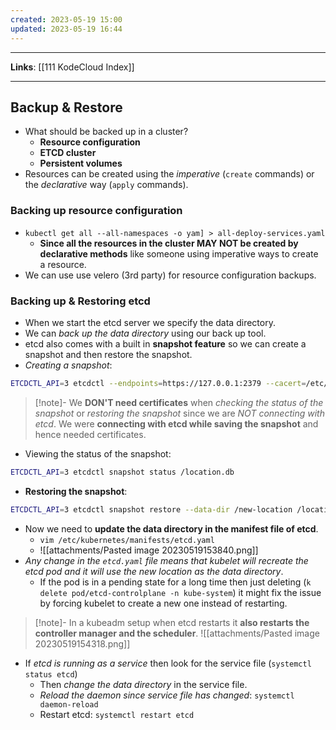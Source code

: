 ```yaml
---
created: 2023-05-19 15:00
updated: 2023-05-19 16:44
---
```

---
**Links**: [[111 KodeCloud Index]]

---
## Backup & Restore
- What should be backed up in a cluster?
	- **Resource configuration**
	- **ETCD cluster**
	- **Persistent volumes**
- Resources can be created using the *imperative* (`create` commands) or the *declarative* way (`apply` commands).

### Backing up resource configuration
- `kubectl get all --all-namespaces -o yam] > all-deploy-services.yaml`
	- **Since all the resources in the cluster MAY NOT  be created by declarative methods** like someone using imperative ways to create a resource.
- We can use use velero (3rd party) for resource configuration backups.


### Backing up & Restoring etcd
- When we start the etcd server we specify the data directory.
- We can *back up the data directory* using our back up tool.
- etcd also comes with a built in **snapshot feature** so we can create a snapshot and then restore the snapshot.
- *Creating a snapshot*: 
```bash
ETCDCTL_API=3 etcdctl --endpoints=https://127.0.0.1:2379 --cacert=/etc/kubernetes/pki/etcd/ca.crt --cert=/etc/kubernetes/pki/etcd/server.crt --key=/etc/kubernetes/pki/etcd/server.key snapshot save /location.db
```

> [!note]- We **DON'T need certificates** when *checking the status of the snapshot* or *restoring the snapshot* since we are *NOT connecting with etcd*.
> We were **connecting with etcd while saving the snapshot** and hence needed certificates.

- Viewing the status of the snapshot: 
```bash
ETCDCTL_API=3 etcdctl snapshot status /location.db
```

- **Restoring the snapshot**:
```bash
ETCDCTL_API=3 etcdctl snapshot restore --data-dir /new-location /location.db
```

- Now we need to **update the data directory in the manifest file of etcd**.
	- `vim /etc/kubernetes/manifests/etcd.yaml`
	- ![[attachments/Pasted image 20230519153840.png]]
- *Any change in the `etcd.yaml` file means that kubelet will recreate the etcd pod and it will use the new location as the data directory*.
	- If the pod is in a pending state for a long time then just deleting (`k delete pod/etcd-controlplane -n kube-system`) it might fix the issue by forcing kubelet to create a new one instead of restarting.
 
> [!note]- In a kubeadm setup when etcd restarts it **also restarts the controller manager and the scheduler**.
> ![[attachments/Pasted image 20230519154318.png]]

- If *etcd is running as a service* then look for the service file (`systemctl status etcd`)
	- Then *change the data directory* in the service file.
	- *Reload the daemon since service file has changed*: `systemctl daemon-reload`
	- Restart etcd: `systemctl restart etcd`

